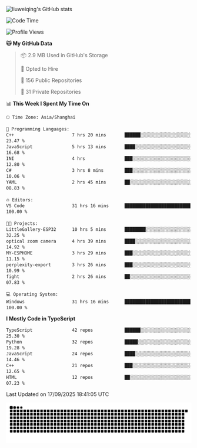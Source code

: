 ![liuweiqing's GitHub stats](https://github-readme-stats.vercel.app/api?username=14790897&show_icons=true&locale=cn&include_all_commits=true&count_private=true)

<!--START_SECTION:waka-->
![Code Time](http://img.shields.io/badge/Code%20Time-2%2C518%20hrs%203%20mins-blue)

![Profile Views](http://img.shields.io/badge/Profile%20Views-19-blue)

**🐱 My GitHub Data** 

> 📦 2.9 MB Used in GitHub's Storage 
 > 
> 💼 Opted to Hire
 > 
> 📜 156 Public Repositories 
 > 
> 🔑 31 Private Repositories 
 > 
📊 **This Week I Spent My Time On** 

```text
🕑︎ Time Zone: Asia/Shanghai

💬 Programming Languages: 
C++                      7 hrs 20 mins       ██████░░░░░░░░░░░░░░░░░░░   23.47 % 
JavaScript               5 hrs 13 mins       ████░░░░░░░░░░░░░░░░░░░░░   16.68 % 
INI                      4 hrs               ███░░░░░░░░░░░░░░░░░░░░░░   12.80 % 
C#                       3 hrs 8 mins        ███░░░░░░░░░░░░░░░░░░░░░░   10.06 % 
YAML                     2 hrs 45 mins       ██░░░░░░░░░░░░░░░░░░░░░░░   08.83 % 

🔥 Editors: 
VS Code                  31 hrs 16 mins      █████████████████████████   100.00 % 

🐱‍💻 Projects: 
LittleGallery-ESP32      10 hrs 5 mins       ████████░░░░░░░░░░░░░░░░░   32.25 % 
optical zoom camera      4 hrs 39 mins       ████░░░░░░░░░░░░░░░░░░░░░   14.92 % 
MY-ESPHOME               3 hrs 29 mins       ███░░░░░░░░░░░░░░░░░░░░░░   11.15 % 
perplexity-export        3 hrs 26 mins       ███░░░░░░░░░░░░░░░░░░░░░░   10.99 % 
fight                    2 hrs 26 mins       ██░░░░░░░░░░░░░░░░░░░░░░░   07.83 % 

💻 Operating System: 
Windows                  31 hrs 16 mins      █████████████████████████   100.00 % 
```

**I Mostly Code in TypeScript** 

```text
TypeScript               42 repos            ██████░░░░░░░░░░░░░░░░░░░   25.30 % 
Python                   32 repos            █████░░░░░░░░░░░░░░░░░░░░   19.28 % 
JavaScript               24 repos            ████░░░░░░░░░░░░░░░░░░░░░   14.46 % 
C++                      21 repos            ███░░░░░░░░░░░░░░░░░░░░░░   12.65 % 
HTML                     12 repos            ██░░░░░░░░░░░░░░░░░░░░░░░   07.23 % 
```




 Last Updated on 17/09/2025 18:41:05 UTC
<!--END_SECTION:waka-->

<picture>
  <source media="(prefers-color-scheme: dark)" srcset="https://raw.githubusercontent.com/14790897/14790897/output/github-contribution-grid-snake-dark.svg" />
  <source media="(prefers-color-scheme: light)" srcset="https://raw.githubusercontent.com/14790897/14790897/output/github-contribution-grid-snake.svg" />
  <img alt="github-snake" src="https://raw.githubusercontent.com/14790897/14790897/output/github-contribution-grid-snake.svg" />
</picture>
